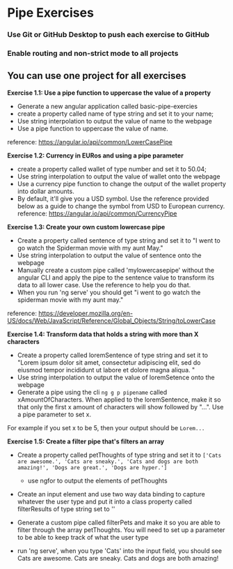 # Pipe Exercises
### Use Git or GitHub Desktop to push each exercise to GitHub
### Enable routing and non-strict mode to all projects

## You can use one project for all exercises

 **Exercise 1.1: Use a pipe function to uppercase the value of a property**
- Generate a new angular application called basic-pipe-exercies
- create a property called name of type string and set it to your name;
- Use string interpolation to output the value of name to the webpage
- Use a pipe function to uppercase the value of name.

reference: https://angular.io/api/common/LowerCasePipe

 **Exercise 1.2: Currency in EURos and using a pipe parameter**
- create a property called wallet of type number and set it to 50.04;
- Use string interpolation to output the value of wallet onto the webpage
- Use a currency pipe function to change the output of the wallet property into dollar amounts.
- By default, it'll give you a USD symbol. Use the reference provided below as a guide to change the symbol from USD to European currency. 
reference: https://angular.io/api/common/CurrencyPipe

**Exercise 1.3: Create your own custom lowercase pipe**
- Create a property called sentence of type string and set it to "I went to go watch the Spiderman movie with my aunt May."
- Use string interpolation to output the value of sentence onto the webpage
- Manually create a custom pipe called 'mylowercasepipe' without the angular CLI and apply the pipe to the sentence value to transform its data to all lower case. Use the reference to help you do that.
- When you run 'ng serve' you should get "i went to go watch the spiderman movie with my aunt may."

reference: https://developer.mozilla.org/en-US/docs/Web/JavaScript/Reference/Global_Objects/String/toLowerCase

**Exercise 1.4: Transform data that holds a string with more than X characters**
- Create a property called loremSentence of type string and set it to "Lorem ipsum dolor sit amet, consectetur adipiscing elit, sed do eiusmod tempor incididunt ut labore et dolore magna aliqua. "
- Use string interpolation to output the value of loremSetence onto the webpage
- Generate a pipe using the cli ```ng g p pipename``` called xAmountOfCharacters. When applied to the loremSentence, make it so that only the first x amount of characters will show followed by "...". Use a pipe parameter to set x. 

For example if you set x to be 5, then your output should be 
```Lorem...```

**Exercise 1.5: Create a filter pipe that's filters an array**
- Create a property called petThoughts of type string and set it to 
```['Cats are awesome.', 'Cats are sneaky.', 'Cats and dogs are both amazing!', 'Dogs are great.', 'Dogs are hyper.']```
    - use ngfor to output the elements of petThoughts
- Create an input element and use two way data binding to capture whatever the user type and put it into a class property called filterResults of type string set to ''
- Generate a custom pipe called filterPets and make it so you are able to filter through the array petThoughts. You will need to set up a parameter to be able to keep track of what the user type

- run 'ng serve', when you type 'Cats' into the input field, you should see
   Cats are awesome. 
   Cats are sneaky.
   Cats and dogs are both amazing!

